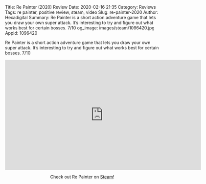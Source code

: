 Title: Re Painter (2020) Review
Date: 2020-02-16 21:35
Category: Reviews
Tags: re painter, positive review, steam, video
Slug: re-painter-2020
Author: Hexadigital
Summary: Re Painter is a short action adventure game that lets you draw your own super attack. It’s interesting to try and figure out what works best for certain bosses. 7/10
og_image: images/steam/1096420.jpg
Appid: 1096420

Re Painter is a short action adventure game that lets you draw your own super attack. It’s interesting to try and figure out what works best for certain bosses. 7/10

<center><iframe src="https://www.youtube.com/embed/ugL2qUvVmX0?feature=oembed" allow="accelerometer; autoplay; encrypted-media; gyroscope; picture-in-picture" width="640" height="360" frameborder="0"></iframe>

Check out Re Painter on [Steam](https://store.steampowered.com/app/1096420/?curator_clanid=34633900)!</center>